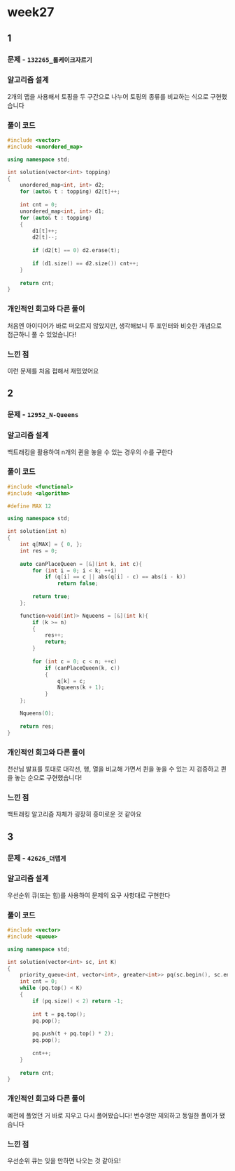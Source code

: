 # week27


## 1

### 문제 - <code>132265_롤케이크자르기</code>



### 알고리즘 설계
2개의 맵을 사용해서 토핑을 두 구간으로 나누어 토핑의 종류를 비교하는 식으로 구현했습니다




### 풀이 코드

```cpp
#include <vector>
#include <unordered_map>

using namespace std;

int solution(vector<int> topping)
{
    unordered_map<int, int> d2;
    for (auto& t : topping) d2[t]++;
    
    int cnt = 0;
    unordered_map<int, int> d1;
    for (auto& t : topping)
    {
        d1[t]++;
        d2[t]--;
        
        if (d2[t] == 0) d2.erase(t);
        
        if (d1.size() == d2.size()) cnt++;
    }
    
    return cnt;
}
```



### 개인적인 회고와 다른 풀이

처음엔 아이디어가 바로 떠오르지 않았지만, 생각해보니 투 포인터와 비슷한 개념으로 접근하니 풀 수 있었습니다!




### 느낀 점
이런 문제를 처음 접해서 재밌었어요



## 2

### 문제 - <code>12952_N-Queens</code>



### 알고리즘 설계
백트래킹을 활용하여 n개의 퀸을 놓을 수 있는 경우의 수를 구한다




### 풀이 코드

```cpp
#include <functional>
#include <algorithm>

#define MAX 12

using namespace std;

int solution(int n)
{
    int q[MAX] = { 0, };
    int res = 0;
    
    auto canPlaceQueen = [&](int k, int c){
        for (int i = 0; i < k; ++i)
            if (q[i] == c || abs(q[i] - c) == abs(i - k))
                return false;
        
        return true;
    };

    function<void(int)> Nqueens = [&](int k){
        if (k >= n)
        {
            res++;
            return;
        }
        
        for (int c = 0; c < n; ++c)
            if (canPlaceQueen(k, c))
            {
                q[k] = c;
                Nqueens(k + 1);
            }
    };

    Nqueens(0);
    
    return res;
}
```



### 개인적인 회고와 다른 풀이

천산님 발표를 토대로 대각선, 행, 열을 비교해 가면서 퀸을 놓을 수 있는 지 검증하고 퀸을 놓는 순으로 구현했습니다!



### 느낀 점

백트래킹 알고리즘 자체가 굉장히 흥미로운 것 같아요




## 3

### 문제 - <code>42626_더맵게</code>



### 알고리즘 설계

우선순위 큐(또는 힙)를 사용하여 문제의 요구 사항대로 구현한다



### 풀이 코드

```cpp
#include <vector>
#include <queue>

using namespace std;

int solution(vector<int> sc, int K)
{
    priority_queue<int, vector<int>, greater<int>> pq(sc.begin(), sc.end());
    int cnt = 0;
    while (pq.top() < K)
    {
        if (pq.size() < 2) return -1;
        
        int t = pq.top();
        pq.pop();
        
        pq.push(t + pq.top() * 2);
        pq.pop();
        
        cnt++;
    }
    
    return cnt;
}
```



### 개인적인 회고와 다른 풀이

예전에 풀었던 거 바로 지우고 다시 풀어봤습니다! 변수명만 제외하고 동일한 풀이가 됐습니다



### 느낀 점

우선순위 큐는 잊을 만하면 나오는 것 같아요!
